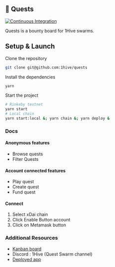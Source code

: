 ## 🌟 Quests

[![Continuous Integration](https://github.com/1Hive/quests/actions/workflows/continuous-integration.yml/badge.svg)](https://github.com/1Hive/quests/actions/workflows/continuous-integration.yml)

Quests is a bounty board for 1Hive swarms.

## Setup & Launch

Clone the repository

```sh
git clone git@github.com:1hive/quests
```

Install the dependencies

```sh
yarn
```

Start the project

```sh
# Rinkeby testnet
yarn start
# Local chain
yarn start:local &; yarn chain &; yarn deploy &
```

### Docs

#### Anonymous features

- Browse quests
- Filter Quests

#### Account connected features

- Play quest
- Create quest
- Fund quest

#### Connect

1. Select xDai chain
2. Click Enable Button account
3. Click on Metamask button

### Additional Resources

- [Kanban board](https://app.zenhub.com/workspaces/quests-6092dda4c272a5000e858266/board)
- Discord : 1Hive (Quest Swarm channel)
- [Deployed app](https://quests-d1u7l8p9l-1hive.vercel.app/)
